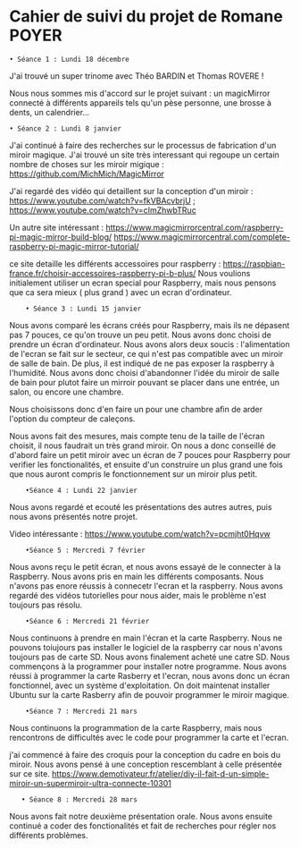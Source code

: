 # Cahier de suivi du projet de Romane POYER 

    • Séance 1 : Lundi 18 décembre

J'ai trouvé un super trinome avec Théo BARDIN et Thomas ROVERE ! 

Nous nous sommes mis d'accord sur le projet suivant : un magicMirror connecté à différents appareils tels qu'un pèse personne, une brosse à dents, un calendrier... 

    • Séance 2 : Lundi 8 janvier 
    
J'ai continué à faire des recherches sur le processus de fabrication d'un miroir magique.
J'ai trouvé un site très interessant qui regoupe un certain nombre de choses sur les miroir migique : https://github.com/MichMich/MagicMirror

J'ai regardé des vidéo qui detaillent sur la conception d'un miroir : https://www.youtube.com/watch?v=fkVBAcvbrjU ; https://www.youtube.com/watch?v=cImZhwbTRuc 

Un autre site intéressant : https://www.magicmirrorcentral.com/raspberry-pi-magic-mirror-build-blog/
https://www.magicmirrorcentral.com/complete-raspberry-pi-magic-mirror-tutorial/

ce site detaille les différents accessoires pour raspberry : https://raspbian-france.fr/choisir-accessoires-raspberry-pi-b-plus/
Nous voulions initialement utiliser un ecran special pour Raspberry, mais nous pensons que ca sera mieux ( plus grand ) avec un ecran d'ordinateur. 

        • Séance 3 : Lundi 15 janvier

Nous avons comparé les écrans créés pour Raspberry, mais ils ne dépasent pas 7 pouces, ce qu'on trouve un peu petit. Nous avons donc choisi de prendre un écran d'ordinateur. 
Nous avons alors deux soucis : l'alimentation de l'ecran se fait sur le secteur, ce qui n'est pas compatible avec un miroir de salle de bain. De plus, il est indiqué de ne pas exposer la raspberry à l'humidité. 
Nous avons donc choisi d'abandonner l'idée du miroir de salle de bain pour plutot faire un mirroir pouvant se placer dans une entrée, un salon, ou encore une chambre. 

Nous choisissons donc d'en faire un pour une chambre afin de arder l'option du compteur de caleçons. 

Nous avons fait des mesures, mais compte tenu de la taille de l'écran choisit, il nous faudrait un très grand miroir. On nous a donc conseillé de d'abord faire un petit miroir avec un écran de 7 pouces pour Raspberry pour verifier les fonctionalités, et ensuite d'un construire un plus grand une fois que nous auront compris le fonctionnement sur un miroir plus petit. 



        •Séance 4 : Lundi 22 janvier 
      
 Nous avons regardé et ecouté les présentations des autres autres, puis nous avons présentés notre projet.
 
 Video intéressante : https://www.youtube.com/watch?v=pcmjht0Hqvw
 
 
        •Séance 5 : Mercredi 7 février
        
 Nous avons reçu le petit écran, et nous avons essayé de le connecter à la Raspberry. Nous avons pris en main les différents composants. Nous n'avons pas enore réussis à connecetr l'ecran et la raspberry. Nous avons regardé des vidéos tutorielles pour nous aider, mais le problème n'est toujours pas résolu. 
 
 
        •Séance 6 : Mercredi 21 février
 
 Nous continuons à prendre en main l'écran et la carte Raspberry. Nous ne pouvons toiujours pas installer le logiciel de la raspberry car nous n'avons toujours pas de carte SD. 
Nous avons finalement acheté une catre SD. Nous commençons à la programmer pour installer notre programme.
Nous avons réussi à programmer la carte Rasberry et l'ecran, nous avons donc un écran fonctionnel, avec un système d'exploitation. On doit maintenat installer Ubuntu sur la carte Rasberry afin de pouvoir programmer le miroir magique. 

        •Séance 7 : Mercredi 21 mars
        
Nous continuons la programmation de la carte Raspberry, mais nous rencontrons de difficultés avec le code pour programmer la carte et l'ecran. 

j'ai commencé à faire des croquis pour la conception du cadre en bois du miroir. Nous avons pensé à une conception rescemblant à celle présentée sur ce site. 
https://www.demotivateur.fr/atelier/diy-il-fait-d-un-simple-miroir-un-supermiroir-ultra-connecte-10301 

       • Séance 8 : Mercredi 28 mars 
       
 Nous avons fait notre deuxième présentation orale. 
 Nous avons ensuite continué a coder des fonctionalités et fait de recherches pour régler nos différents problèmes. 

